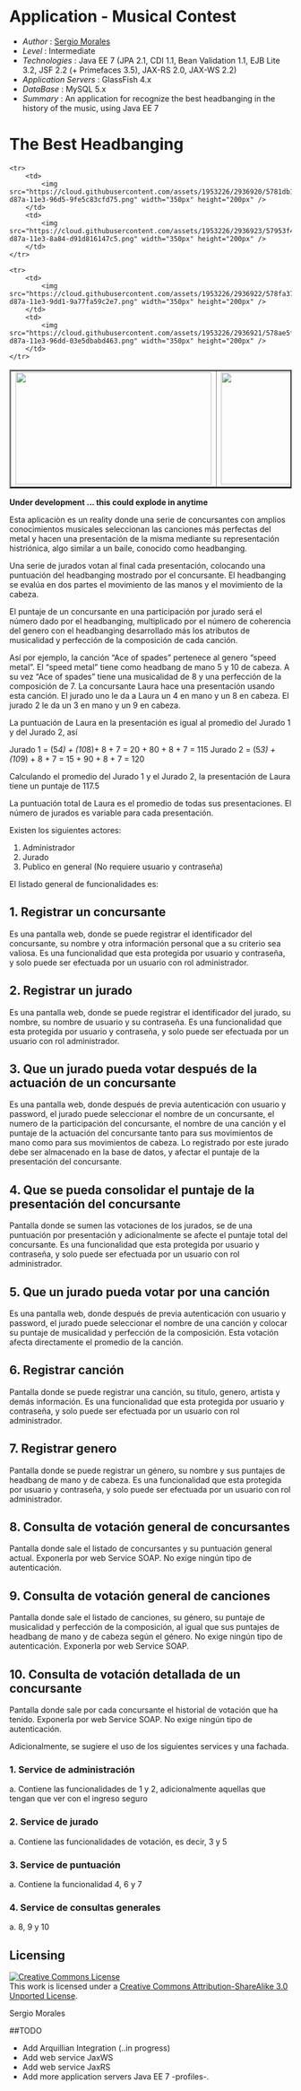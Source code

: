 ﻿# Application - Musical Contest

* *Author* : [Sergio Morales](http://www.linkedin.com/profile/view?id=199182063)
* *Level* : Intermediate
* *Technologies* : Java EE 7 (JPA 2.1, CDI 1.1, Bean Validation 1.1, EJB Lite 3.2, JSF 2.2 (+ Primefaces 3.5), JAX-RS 2.0, JAX-WS 2.2)
* *Application Servers* : GlassFish 4.x
* *DataBase* : MySQL 5.x
* *Summary* : An application for recognize the best headbanging in the history of the music, using Java EE 7


The Best Headbanging 
======================================

<table border="2" align="center">
    <tr>
        <td>
            <img src="https://cloud.githubusercontent.com/assets/1953226/2936924/579694ea-d87a-11e3-958f-0697302a5710.png" width="350px" height="200px" />
        </td>
        <td>
            <img src="https://cloud.githubusercontent.com/assets/1953226/2936919/577911f4-d87a-11e3-9339-19236a069dce.png"         width="350px" height="200px" />
        </td>
    </tr>
    
    <tr>
        <td>
            <img src="https://cloud.githubusercontent.com/assets/1953226/2936920/5781db18-d87a-11e3-96d5-9fe5c83cfd75.png" width="350px" height="200px" />
        </td>
        <td>
            <img src="https://cloud.githubusercontent.com/assets/1953226/2936923/57953f46-d87a-11e3-8a84-d91d816147c5.png" width="350px" height="200px" />
        </td>
    </tr>
    
    <tr>
        <td>
            <img src="https://cloud.githubusercontent.com/assets/1953226/2936922/578fa37e-d87a-11e3-9dd1-9a77fa59c2e7.png" width="350px" height="200px" />
        </td>
        <td>
            <img src="https://cloud.githubusercontent.com/assets/1953226/2936921/578ae5f0-d87a-11e3-96dd-03e5dbabd463.png" width="350px" height="200px" />
        </td>
    </tr>
</table>

**Under development ... this could explode in anytime**

Esta aplicaciòn es un reality donde una serie de concursantes con amplios conocimientos musicales seleccionan las canciones más perfectas del metal y hacen una presentación de la misma mediante su representación histriónica, algo similar a un baile, conocido como headbanging.

Una serie de jurados votan al final cada presentación, colocando una puntuación del headbanging mostrado por el concursante. El headbanging se evalúa en dos partes el movimiento de las manos y el movimiento de la cabeza.

El puntaje de un concursante en una participación por jurado será el número dado por el headbanging, multiplicado por el número de coherencia del genero con el headbanging desarrollado más los atributos de musicalidad y perfección de la composición de cada canción.

Así por ejemplo, la canción “Ace of spades” pertenece al genero “speed metal”. El “speed metal” tiene como headbang de mano 5 y 10 de cabeza. A su vez “Ace of spades” tiene una musicalidad de 8 y una perfección de la composición de 7. La concursante Laura hace una presentación usando esta canción. El jurado uno le da a Laura un 4 en mano y un 8 en cabeza. El jurado 2 le da un 3 en mano y un 9 en cabeza.

La puntuación de Laura en la presentación es igual al promedio del Jurado 1 y del Jurado 2, así

Jurado 1 = (5*4) + (10*8)+ 8 + 7 = 20 + 80 + 8 + 7 = 115
Jurado 2 = (5*3) + (10*9) + 8 + 7 = 15 + 90 + 8 + 7 = 120

Calculando el promedio del Jurado 1 y el Jurado 2, la presentación de Laura tiene un puntaje
de 117.5

La puntuación total de Laura es el promedio de todas sus presentaciones. El número de
jurados es variable para cada presentación.

Existen los siguientes actores:

1. Administrador
2. Jurado
3. Publico en general (No requiere usuario y contraseña)

El listado general de funcionalidades es:

## 1. Registrar un concursante
Es una pantalla web, donde se puede registrar el identificador del concursante, su
nombre y otra información personal que a su criterio sea valiosa. Es una funcionalidad
que esta protegida por usuario y contraseña, y solo puede ser efectuada por un
usuario con rol administrador.

## 2. Registrar un jurado
Es una pantalla web, donde se puede registrar el identificador del jurado, su nombre,
su nombre de usuario y su contraseña. Es una funcionalidad que esta protegida por
usuario y contraseña, y solo puede ser efectuada por un usuario con rol administrador.

## 3. Que un jurado pueda votar después de la actuación de un concursante
Es una pantalla web, donde después de previa autenticación con usuario y password,
el jurado puede seleccionar el nombre de un concursante, el numero de la
participación del concursante, el nombre de una canción y el puntaje de la actuación
del concursante tanto para sus movimientos de mano como para sus movimientos de
cabeza.
Lo registrado por este jurado debe ser almacenado en la base de datos, y afectar el
puntaje de la presentación del concursante.

## 4. Que se pueda consolidar el puntaje de la presentación del concursante
Pantalla donde se sumen las votaciones de los jurados, se de una puntuación por
presentación y adicionalmente se afecte el puntaje total del concursante. Es una
funcionalidad que esta protegida por usuario y contraseña, y solo puede ser efectuada
por un usuario con rol administrador.

## 5. Que un jurado pueda votar por una canción
Es una pantalla web, donde después de previa autenticación con usuario y password,
el jurado puede seleccionar el nombre de una canción y colocar su puntaje de
musicalidad y perfección de la composición. Esta votación afecta directamente el
promedio de la canción.

## 6. Registrar canción
Pantalla donde se puede registrar una canción, su titulo, genero, artista y demás
información. Es una funcionalidad que esta protegida por usuario y contraseña, y solo
puede ser efectuada por un usuario con rol administrador.

## 7. Registrar genero
Pantalla donde se puede registrar un género, su nombre y sus puntajes de headbang
de mano y de cabeza. Es una funcionalidad que esta protegida por usuario y
contraseña, y solo puede ser efectuada por un usuario con rol administrador.

## 8. Consulta de votación general de concursantes
Pantalla donde sale el listado de concursantes y su puntuación general actual.
Exponerla por web Service SOAP. No exige ningún tipo de autenticación.

## 9. Consulta de votación general de canciones

Pantalla donde sale el listado de canciones, su género, su puntaje de musicalidad y
perfección de la composición, al igual que sus puntajes de headbang de mano y de
cabeza según el género. No exige ningún tipo de autenticación.
Exponerla por web Service SOAP.

## 10. Consulta de votación detallada de un concursante
Pantalla donde sale por cada concursante el historial de votación que ha tenido.
Exponerla por web Service SOAP. No exige ningún tipo de autenticación.

Adicionalmente, se sugiere el uso de los siguientes services y una fachada.
### 1. Service de administración
a. Contiene las funcionalidades de 1 y 2, adicionalmente aquellas que tengan
que ver con el ingreso seguro
### 2. Service de jurado
a. Contiene las funcionalidades de votación, es decir, 3 y 5
### 3. Service de puntuación
a. Contiene la funcionalidad 4, 6 y 7
### 4. Service de consultas generales
a. 8, 9 y 10

## Licensing

<a rel="license" href="http://creativecommons.org/licenses/by-sa/3.0/"><img alt="Creative Commons License" style="border-width:0" src="http://i.creativecommons.org/l/by-sa/3.0/88x31.png" /></a><br />This work is licensed under a <a rel="license" href="http://creativecommons.org/licenses/by-sa/3.0/">Creative Commons Attribution-ShareAlike 3.0 Unported License</a>.

<div class="footer">
    <span class="footerTitle"><span class="uc">S</span>ergio <span class="uc">M</span>orales</span>
</div>

##TODO
- Add Arquillian Integration (..in progress)
- Add web service JaxWS
- Add web service JaxRS
- Add more application servers Java EE 7 -profiles-.
